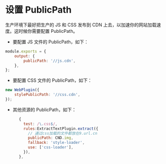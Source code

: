 # 设置 PublicPath

生产环境下最好把生产的 JS 和 CSS 发布到 CDN 上去，以加速你的网站加载速度。这时候你需要配置 PublicPath。

* 要配置 JS 文件的 PublicPath，如下：

```js
module.exports = {
	output: {
		publicPath: '//js.cdn',
	},
};
```

* 要配置 CSS 文件的 PublicPath，如下：

```js
new WebPlugin({
	stylePublicPath: '//css.cdn',
});
```

* 其他资源的 PublicPath，如下：

```js
      {
        test: /\.css$/,
        rules:ExtractTextPlugin.extract({
          // 通过css加载的文件都放在9.url.cn
          publicPath: CND.img,
          fallback: 'style-loader',
          use: ['css-loader'],
        }),
      },
```
